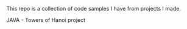 This repo is a collection of code samples I have from projects I made.

JAVA - Towers of Hanoi project
